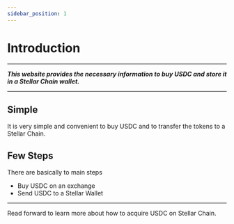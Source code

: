 ```yaml
---
sidebar_position: 1
---
```


# Introduction

---

***This website provides the necessary information to buy USDC and store it in a Stellar Chain wallet.***

---

## Simple

It is very simple and convenient to buy USDC and to transfer the tokens to a Stellar Chain.

## Few Steps

There are basically to main steps

- Buy USDC on an exchange
- Send USDC to a Stellar Wallet

---

Read forward to learn more about how to acquire USDC on Stellar Chain.